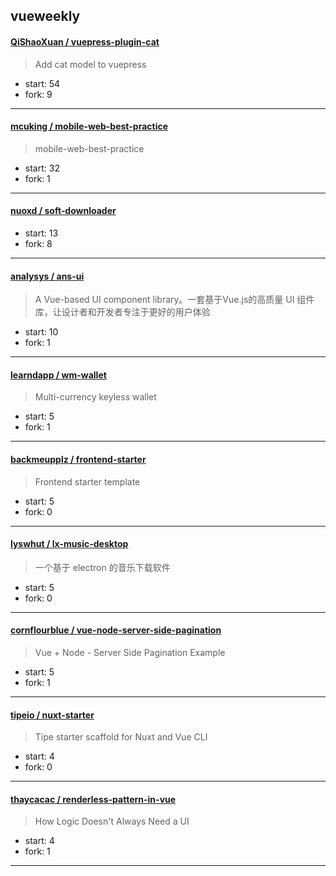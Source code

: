 ## vueweekly

#### [QiShaoXuan / vuepress-plugin-cat](https://github.com/QiShaoXuan/vuepress-plugin-cat)

> Add cat model to vuepress

+ start: 54
+ fork: 9

----


#### [mcuking / mobile-web-best-practice](https://github.com/mcuking/mobile-web-best-practice)

> mobile-web-best-practice

+ start: 32
+ fork: 1

----


#### [nuoxd / soft-downloader](https://github.com/nuoxd/soft-downloader)

> 

+ start: 13
+ fork: 8

----


#### [analysys / ans-ui](https://github.com/analysys/ans-ui)

> A Vue-based UI component library。一套基于Vue.js的高质量 UI 组件库，让设计者和开发者专注于更好的用户体验

+ start: 10
+ fork: 1

----


#### [learndapp / wm-wallet](https://github.com/learndapp/wm-wallet)

> Multi-currency keyless wallet

+ start: 5
+ fork: 1

----


#### [backmeupplz / frontend-starter](https://github.com/backmeupplz/frontend-starter)

> Frontend starter template

+ start: 5
+ fork: 0

----


#### [lyswhut / lx-music-desktop](https://github.com/lyswhut/lx-music-desktop)

> 一个基于 electron 的音乐下载软件

+ start: 5
+ fork: 0

----


#### [cornflourblue / vue-node-server-side-pagination](https://github.com/cornflourblue/vue-node-server-side-pagination)

> Vue + Node - Server Side Pagination Example

+ start: 5
+ fork: 1

----


#### [tipeio / nuxt-starter](https://github.com/tipeio/nuxt-starter)

> Tipe starter scaffold for Nuxt and Vue CLI

+ start: 4
+ fork: 0

----


#### [thaycacac / renderless-pattern-in-vue](https://github.com/thaycacac/renderless-pattern-in-vue)

> How Logic Doesn't Always Need a UI

+ start: 4
+ fork: 1

----

